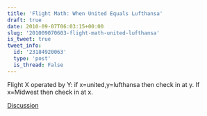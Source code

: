 ```yaml
---
title: 'Flight Math: When United Equals Lufthansa'
draft: true
date: 2010-09-07T06:03:15+00:00
slug: '201009070603-flight-math-united-lufthansa'
is_tweet: true
tweet_info:
  id: '23184920063'
  type: 'post'
  is_thread: False
---
```




Flight X operated by Y: if x=united,y=lufthansa then check in at y. If x=Midwest then check in at x.

[Discussion](https://x.com/sytelus/status/23184920063)
